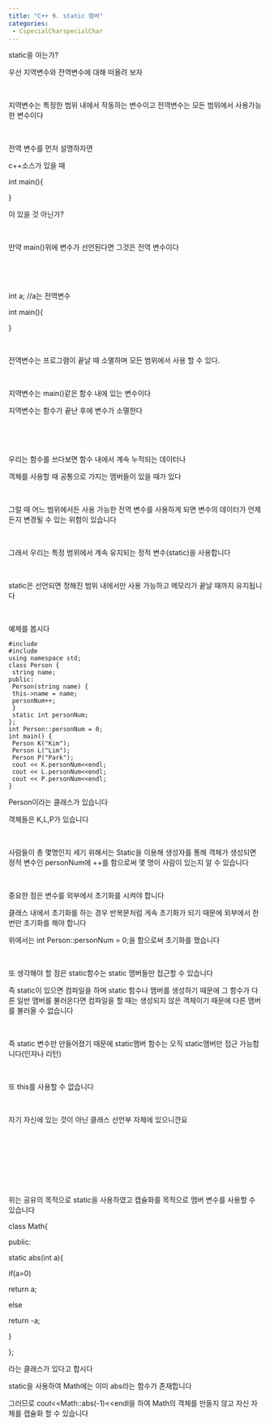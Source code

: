```yaml
---
title: "C++ 9. static 맴버"
categories:
 - CspecialCharspecialChar
---
```








static을 아는가?

우선 지역변수와 전역변수에 대해 떠올려 보자

​

지역변수는 특정한 범위 내에서 작동하는 변수이고 전역변수는 모든 범위에서 사용가능한 변수이다

​

전역 변수를 먼저 설명하자면

 c++소스가 있을 때

int main(){

}

이 있을 것 아닌가?

​

만약 main()위에 변수가 선언된다면 그것은 전역 변수이다

​

​

int a; //a는 전역변수

int main(){

}

​

전역변수는 프로그램이 끝날 때 소멸하며 모든 범위에서 사용 할 수 있다.

​

지역변수는 main()같은 함수 내에 있는 변수이다

지역변수는 함수가 끝난 후에 변수가 소멸한다

​

​

우리는 함수를 쓰다보면 함수 내에서 계속 누적되는 데이터나

객체를 사용할 때 공통으로 가지는 맴버들이 있을 때가 있다

​

그럴 때 어느 범위에서든 사용 가능한 전역 변수를 사용하게 되면 변수의 데이터가 언제든지 변경될 수 있는 위험이 있습니다

​

그래서 우리는 특정 범위에서 계속 유지되는 정적 변수(static)을 사용합니다

​

static은 선언되면 정해진 범위 내에서만 사용 가능하고 메모리가 끝날 때까지 유지됩니다

​

예제를 봅시다




 




```
#include
#include
using namespace std;
class Person {
 string name;
public:
 Person(string name) {
 this->name = name;
 personNum++;
 }
 static int personNum;
};
int Person::personNum = 0;
int main() {
 Person K("Kim");
 Person L("Lim");
 Person P("Park");
 cout << K.personNum<<endl;
 cout << L.personNum<<endl;
 cout << P.personNum<<endl;
}
```





 


Person이라는 클래스가 있습니다

객체들은 K,L,P가 있습니다

​

사람들이 총 몇명인지 세기 위해서는 Static을 이용해 생성자를 통해 객체가 생성되면 정적 변수인 personNum에 ++를 함으로써 몇 명이 사람이 있는지 알 수 있습니다

​

중요한 점은 변수를 외부에서 초기화를 시켜야 합니다

클래스 내에서 초기화를 하는 경우 반복문처럼 게속 초기화가 되기 때문에 외부에서 한번만 초기화를 해야 합니다

위에서는 int Person::personNum = 0;을 함으로써 초기화를 했습니다

​

또 생각해야 할 점은 static함수는 static 맴버들만 접근할 수 있습니다

즉 static이 있으면 컴파일을 하며 static 함수나 맴버를 생성하기 때문에 그 함수가 다른 일반 맴버를 불러온다면 컴파일을 할 때는 생성되지 않은 객체이기 때문에 다른 맴버를 불러올 수 없습니다

​

즉 static 변수만 만들어졌기 때문에 static맴버 함수는 오직 static맴버만 접근 가능합니다(인자나 리턴)

​

또 this를 사용할 수 없습니다

​

자기 자신에 있는 것이 아닌 클래스 선언부 자체에 있으니깐요

​

​

​

​

위는 공유의 목적으로 static을 사용하였고 캡슐화를 목적으로 맴버 변수를 사용할 수 있습니다

class Math{

public:

 static abs(int a){

 if(a>0)

 return a;

 else 

 return -a; 

 }

};

라는 클래스가 있다고 합시다

static을 사용하여 Math에는 이미 abs라는 함수가 존재합니다

그러므로 cout<<Math::abs(-1)<<endl을 하여 Math의 객체를 만들지 않고 자신 자체를 캡슐화 할 수 있습니다

​

​




 

